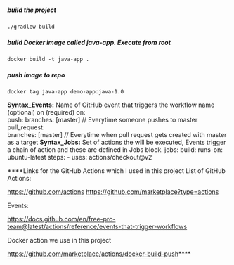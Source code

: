 ##### build the project

    ./gradlew build

##### build Docker image called java-app. Execute from root

    docker build -t java-app .
    
##### push image to repo 

    docker tag java-app demo-app:java-1.0

**Syntax_Events:** 
Name of GitHub event that triggers the workflow
name  (optional)
on (required)
on:    
    push:
        branches: [master]  // Everytime someone pushes to master
    pull_request:        
        branches: [master]  // Everytime when pull request gets created with master as a target
**Syntax_Jobs:** 
Set of actions the will be executed, Events trigger a chain of action and these are defined in Jobs block.
jobs:
    build:
        runs-on: ubuntu-latest
        steps:
        - uses: actions/checkout@v2


****Links for the GitHub Actions which I used in this project
List of GitHub Actions:

https://github.com/actions
https://github.com/marketplace?type=actions

Events:

https://docs.github.com/en/free-pro-team@latest/actions/reference/events-that-trigger-workflows

Docker action we use in this project

https://github.com/marketplace/actions/docker-build-push****



    
